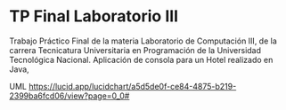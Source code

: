 # TP Final Laboratorio III

Trabajo Práctico Final de la materia Laboratorio de Computación III, de la carrera Tecnicatura Universitaria en Programación de la Universidad Tecnológica Nacional. 
Aplicación de consola para un Hotel realizado en Java,

UML
https://lucid.app/lucidchart/a5d5de0f-ce84-4875-b219-2399ba6fcd06/view?page=0_0#


